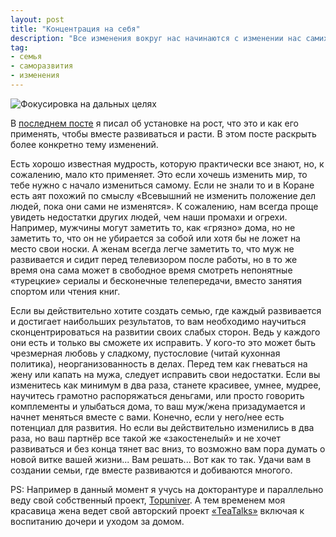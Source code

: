 ```yaml
---
layout: post
title: "Концентрация на себя"
description: "Все изменения вокруг нас начинаются с изменении нас самих себя"
tag:
- семья
- саморазвития
- изменения
---
```

![Фокусировка на дальных целях][header]

В [последнем посте]({{site.url}}/%D1%83%D1%81%D1%82%D0%B0%D0%BD%D0%BE%D0%B2%D0%BA%D0%B0-%D0%BD%D0%B0-%D1%80%D0%BE%D1%81%D1%82/) я писал об установке на рост, что это и как его применять, чтобы вместе развиваться и расти. В этом посте раскрыть более конкретно тему изменений. 

Есть хорошо известная мудрость, которую практически все знают, но, к сожалению, мало кто применяет. Это если хочешь изменить мир, то тебе нужно с начало измениться самому. Если не знали то и в Коране есть аят похожий по смыслу «Всевышний не изменить положение дел людей, пока они сами не изменятся». К сожалению, нам всегда проще увидеть недостатки других людей, чем наши промахи и огрехи. Например,  мужчины могут заметить то, как «грязно» дома, но не заметить то, что он не убирается за собой или хотя бы не ложет на место свои носки. А женам всегда легче заметить то, что муж не развивается и сидит перед телевизором после работы, но в то же время она сама может в свободное время смотреть непонятные «турецкие» сериалы и бесконечные телепередачи, вместо занятия спортом или чтения книг. 

Если вы действительно хотите создать семью, где каждый развивается и достигает наибольших результатов, то вам необходимо научиться сконцентрироваться на развитии своих слабых сторон. Ведь у каждого они есть и только вы сможете их исправить. У кого-то это может быть чрезмерная любовь у сладкому, пустословие (читай кухонная политика), неорганизованность в делах. Перед тем как гневаться на жену или капать на мужа, следует исправить свои недостатки. Если вы изменитесь как минимум в два раза, станете красивее, умнее, мудрее, научитесь грамотно распоряжаться деньгами, или просто говорить комплементы и улыбаться дома, то ваш муж/жена призадумается и начнет меняться вместе с вами. Конечно, если у него/нее есть потенциал для развития. Но если вы действительно изменились в два раза, но ваш партнёр все такой же «закостенелый» и не хочет развиваться и без конца тянет вас вниз, то возможно вам пора думать о новой витке вашей жизни... Вам решать...
Вот как то так. Удачи вам в создании семьи, где вместе развиваются и добиваются многого. 

PS: Например в данный момент я учусь на докторантуре и параллельно веду свой собственный проект, [Topuniver](https://topuniver.com). А тем временем моя красавица жена ведет свой авторский проект [«TeaTalks»](https://teatalks.me) включая к воспитанию дочери и уходом за домом. 

[header]: {{site.url}}/assets/images/posts/focus.jpeg
